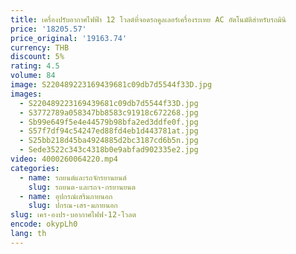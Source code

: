 ```yaml
---
title: เครื่องปรับอากาศไฟฟ้า 12 โวลต์ที่จอดรถคูลเลอร์เครื่องระเหย AC อัตโนมัติสําหรับรถมินิ
price: '18205.57'
price_original: '19163.74'
currency: THB
discount: 5%
rating: 4.5
volume: 84
image: S220489223169439681c09db7d5544f33D.jpg
images:
  - S220489223169439681c09db7d5544f33D.jpg
  - S3772789a058347bb8583c91918c672268.jpg
  - Sb99e649f5e4e44579b98bfa2ed3ddfe0f.jpg
  - S57f7df94c54247ed88fd4eb1d443781at.jpg
  - S25bb218d45ba4924885d2bc3187cd6b5n.jpg
  - Sede3522c343c4318b0e9abfad902335e2.jpg
video: 4000260064220.mp4
categories:
  - name: รถยนต์และรถจักรยานยนต์
    slug: รถยนต-และรถจ-กรยานยนต
  - name: อุปกรณ์เสริมภายนอก
    slug: ปกรณ-เสร-มภายนอก
slug: เคร-องปร-บอากาศไฟฟ-12-โวลต
encode: okypLh0
lang: th
---
```

  